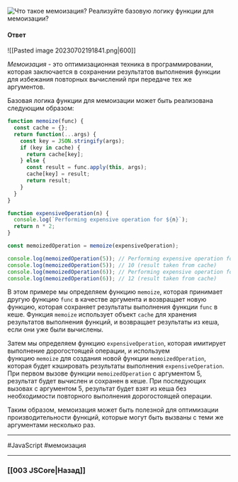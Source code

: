 ![Что такое мемоизация? Реализуйте базовую логику функции для мемоизации?](https://youtu.be/nvktMVFM0_M?t=30)

#### Ответ

![[Pasted image 20230702191841.png|600]]

*Мемоизация* - это оптимизационная техника в программировании, которая заключается в сохранении результатов выполнения функции для избежания повторных вычислений при передаче тех же аргументов.

Базовая логика функции для мемоизации может быть реализована следующим образом:

```javascript
function memoize(func) {
  const cache = {};
  return function(...args) {
    const key = JSON.stringify(args);
    if (key in cache) {
      return cache[key];
    } else {
      const result = func.apply(this, args);
      cache[key] = result;
      return result;
    }
  }
}

function expensiveOperation(n) {
  console.log(`Performing expensive operation for ${n}`);
  return n * 2;
}

const memoizedOperation = memoize(expensiveOperation);

console.log(memoizedOperation(5)); // Performing expensive operation for 5, 10
console.log(memoizedOperation(5)); // 10 (result taken from cache)
console.log(memoizedOperation(6)); // Performing expensive operation for 6, 12
console.log(memoizedOperation(6)); // 12 (result taken from cache)
```

В этом примере мы определяем функцию `memoize`, которая принимает другую функцию `func` в качестве аргумента и возвращает новую функцию, которая сохраняет результаты выполнения функции `func` в кеше. Функция `memoize` использует объект `cache` для хранения результатов выполнения функций, и возвращает результаты из кеша, если они уже были вычислены.

Затем мы определяем функцию `expensiveOperation`, которая имитирует выполнение дорогостоящей операции, и используем функцию `memoize` для создания новой функции `memoizedOperation`, которая будет кэшировать результаты выполнения `expensiveOperation`. При первом вызове функции `memoizedOperation` с аргументом 5, результат будет вычислен и сохранен в кеше. При последующих вызовах с аргументом 5, результат будет взят из кеша без необходимости повторного выполнения дорогостоящей операции.

Таким образом, мемоизация может быть полезной для оптимизации производительности функций, которые могут быть вызваны с теми же аргументами несколько раз.

___
 #JavaScript #мемоизация

___

### [[003 JSCore|Назад]]